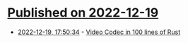 # [Published on 2022-12-19](index.md)

* [2022-12-19, 17:50:34](https://news.ycombinator.com/item?id=34055101) - [Video Codec in 100 lines of Rust](https://blog.tempus-ex.com/hello-video-codec/)
